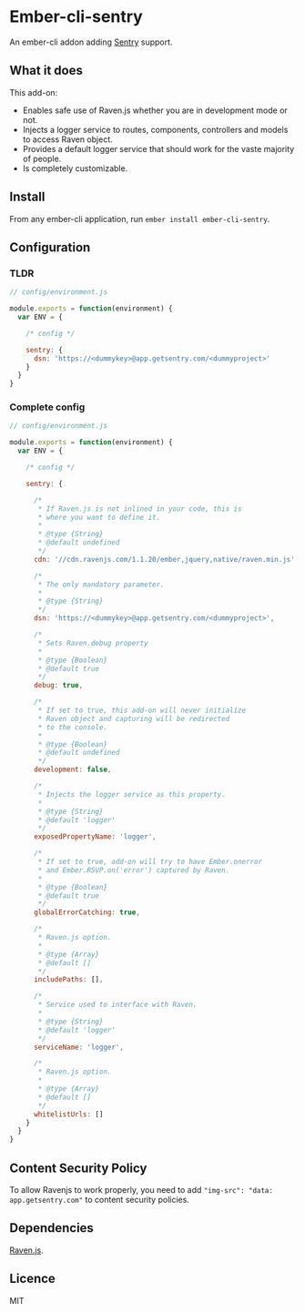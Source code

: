 Ember-cli-sentry
================

An ember-cli addon adding [Sentry](https://www.getsentry.com) support.

## What it does

This add-on:

* Enables safe use of Raven.js whether you are in development mode or not.
* Injects a logger service to routes, components, controllers and models to access Raven object.
* Provides a default logger service that should work for the vaste majority of people.
* Is completely customizable.

## Install

From any ember-cli application, run `ember install ember-cli-sentry`.

## Configuration

### TLDR

```js
// config/environment.js

module.exports = function(environment) {
  var ENV = {

    /* config */

    sentry: {
      dsn: 'https://<dummykey>@app.getsentry.com/<dummyproject>'
    }
  }
}
```

### Complete config

```js
// config/environment.js

module.exports = function(environment) {
  var ENV = {

    /* config */

    sentry: {

      /*
       * If Raven.js is not inlined in your code, this is
       * where you want to define it.
       *
       * @type {String}
       * @default undefined
       */
      cdn: '//cdn.ravenjs.com/1.1.20/ember,jquery,native/raven.min.js',

      /*
       * The only mandatory parameter.
       *
       * @type {String}
       */
      dsn: 'https://<dummykey>@app.getsentry.com/<dummyproject>',

      /*
       * Sets Raven.debug property
       *
       * @type {Boolean}
       * @default true
       */
      debug: true,

      /*
       * If set to true, this add-on will never initialize
       * Raven object and capturing will be redirected
       * to the console.
       *
       * @type {Boolean}
       * @default undefined
       */
      development: false,

      /*
       * Injects the logger service as this property.
       *
       * @type {String}
       * @default 'logger'
       */
      exposedPropertyName: 'logger',

      /*
       * If set to true, add-on will try to have Ember.onerror
       * and Ember.RSVP.on('error') captured by Raven.
       *
       * @type {Boolean}
       * @default true
       */
      globalErrorCatching: true,

      /*
       * Raven.js option.
       *
       * @type {Array}
       * @default []
       */
      includePaths: [],

      /*
       * Service used to interface with Raven.
       *
       * @type {String}
       * @default 'logger'
       */
      serviceName: 'logger',

      /*
       * Raven.js option.
       *
       * @type {Array}
       * @default []
       */
      whitelistUrls: []
    }
  }
}
```

## Content Security Policy

To allow Ravenjs to work properly, you need to add `"img-src": "data: app.getsentry.com"` to content security policies.

## Dependencies

[Raven.js](https://github.com/getsentry/raven-js).

## Licence

MIT

